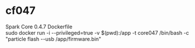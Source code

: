 # cf047
Spark Core 0.4.7 Dockerfile
<BR>
sudo docker run -i --privileged=true -v $(pwd):/app -t core047 /bin/bash -c "particle flash --usb /app/firmware.bin"
